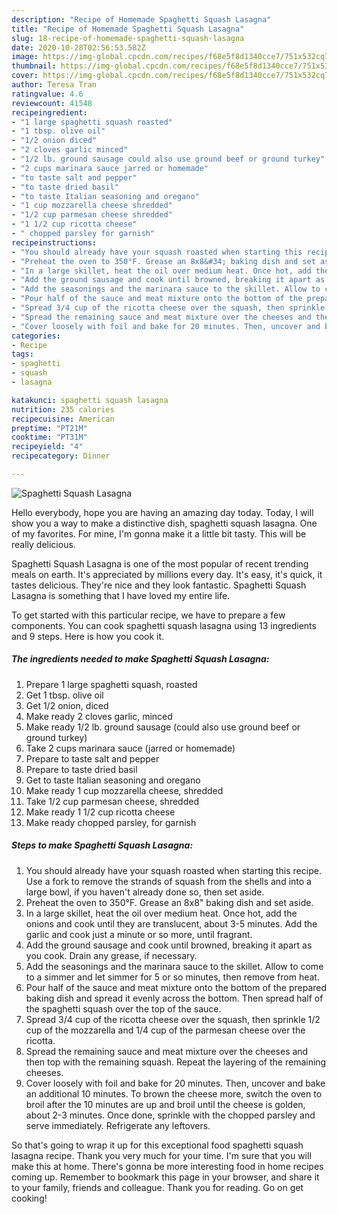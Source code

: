 ```yaml
---
description: "Recipe of Homemade Spaghetti Squash Lasagna"
title: "Recipe of Homemade Spaghetti Squash Lasagna"
slug: 18-recipe-of-homemade-spaghetti-squash-lasagna
date: 2020-10-28T02:56:53.582Z
image: https://img-global.cpcdn.com/recipes/f68e5f8d1340cce7/751x532cq70/spaghetti-squash-lasagna-recipe-main-photo.jpg
thumbnail: https://img-global.cpcdn.com/recipes/f68e5f8d1340cce7/751x532cq70/spaghetti-squash-lasagna-recipe-main-photo.jpg
cover: https://img-global.cpcdn.com/recipes/f68e5f8d1340cce7/751x532cq70/spaghetti-squash-lasagna-recipe-main-photo.jpg
author: Teresa Tran
ratingvalue: 4.6
reviewcount: 41548
recipeingredient:
- "1 large spaghetti squash roasted"
- "1 tbsp. olive oil"
- "1/2 onion diced"
- "2 cloves garlic minced"
- "1/2 lb. ground sausage could also use ground beef or ground turkey"
- "2 cups marinara sauce jarred or homemade"
- "to taste salt and pepper"
- "to taste dried basil"
- "to taste Italian seasoning and oregano"
- "1 cup mozzarella cheese shredded"
- "1/2 cup parmesan cheese shredded"
- "1 1/2 cup ricotta cheese"
- " chopped parsley for garnish"
recipeinstructions:
- "You should already have your squash roasted when starting this recipe. Use a fork to remove the strands of squash from the shells and into a large bowl, if you haven&#39;t already done so, then set aside."
- "Preheat the oven to 350°F. Grease an 8x8&#34; baking dish and set aside."
- "In a large skillet, heat the oil over medium heat. Once hot, add the onions and cook until they are translucent, about 3-5 minutes. Add the garlic and cook just a minute or so more, until fragrant."
- "Add the ground sausage and cook until browned, breaking it apart as you cook. Drain any grease, if necessary."
- "Add the seasonings and the marinara sauce to the skillet. Allow to come to a simmer and let simmer for 5 or so minutes, then remove from heat."
- "Pour half of the sauce and meat mixture onto the bottom of the prepared baking dish and spread it evenly across the bottom. Then spread half of the spaghetti squash over the top of the sauce."
- "Spread 3/4 cup of the ricotta cheese over the squash, then sprinkle 1/2 cup of the mozzarella and 1/4 cup of the parmesan cheese over the ricotta."
- "Spread the remaining sauce and meat mixture over the cheeses and then top with the remaining squash. Repeat the layering of the remaining cheeses."
- "Cover loosely with foil and bake for 20 minutes. Then, uncover and bake an additional 10 minutes. To brown the cheese more, switch the oven to broil after the 10 minutes are up and broil until the cheese is golden, about 2-3 minutes. Once done, sprinkle with the chopped parsley and serve immediately. Refrigerate any leftovers."
categories:
- Recipe
tags:
- spaghetti
- squash
- lasagna

katakunci: spaghetti squash lasagna 
nutrition: 235 calories
recipecuisine: American
preptime: "PT21M"
cooktime: "PT31M"
recipeyield: "4"
recipecategory: Dinner

---
```



![Spaghetti Squash Lasagna](https://img-global.cpcdn.com/recipes/f68e5f8d1340cce7/751x532cq70/spaghetti-squash-lasagna-recipe-main-photo.jpg)

Hello everybody, hope you are having an amazing day today. Today, I will show you a way to make a distinctive dish, spaghetti squash lasagna. One of my favorites. For mine, I'm gonna make it a little bit tasty. This will be really delicious.



Spaghetti Squash Lasagna is one of the most popular of recent trending meals on earth. It's appreciated by millions every day. It's easy, it's quick, it tastes delicious. They're nice and they look fantastic. Spaghetti Squash Lasagna is something that I have loved my entire life.


To get started with this particular recipe, we have to prepare a few components. You can cook spaghetti squash lasagna using 13 ingredients and 9 steps. Here is how you cook it.

<!--inarticleads1-->

##### The ingredients needed to make Spaghetti Squash Lasagna:

1. Prepare 1 large spaghetti squash, roasted
1. Get 1 tbsp. olive oil
1. Get 1/2 onion, diced
1. Make ready 2 cloves garlic, minced
1. Make ready 1/2 lb. ground sausage (could also use ground beef or ground turkey)
1. Take 2 cups marinara sauce (jarred or homemade)
1. Prepare to taste salt and pepper
1. Prepare to taste dried basil
1. Get to taste Italian seasoning and oregano
1. Make ready 1 cup mozzarella cheese, shredded
1. Take 1/2 cup parmesan cheese, shredded
1. Make ready 1 1/2 cup ricotta cheese
1. Make ready  chopped parsley, for garnish




<!--inarticleads2-->

##### Steps to make Spaghetti Squash Lasagna:

1. You should already have your squash roasted when starting this recipe. Use a fork to remove the strands of squash from the shells and into a large bowl, if you haven&#39;t already done so, then set aside.
1. Preheat the oven to 350°F. Grease an 8x8&#34; baking dish and set aside.
1. In a large skillet, heat the oil over medium heat. Once hot, add the onions and cook until they are translucent, about 3-5 minutes. Add the garlic and cook just a minute or so more, until fragrant.
1. Add the ground sausage and cook until browned, breaking it apart as you cook. Drain any grease, if necessary.
1. Add the seasonings and the marinara sauce to the skillet. Allow to come to a simmer and let simmer for 5 or so minutes, then remove from heat.
1. Pour half of the sauce and meat mixture onto the bottom of the prepared baking dish and spread it evenly across the bottom. Then spread half of the spaghetti squash over the top of the sauce.
1. Spread 3/4 cup of the ricotta cheese over the squash, then sprinkle 1/2 cup of the mozzarella and 1/4 cup of the parmesan cheese over the ricotta.
1. Spread the remaining sauce and meat mixture over the cheeses and then top with the remaining squash. Repeat the layering of the remaining cheeses.
1. Cover loosely with foil and bake for 20 minutes. Then, uncover and bake an additional 10 minutes. To brown the cheese more, switch the oven to broil after the 10 minutes are up and broil until the cheese is golden, about 2-3 minutes. Once done, sprinkle with the chopped parsley and serve immediately. Refrigerate any leftovers.




So that's going to wrap it up for this exceptional food spaghetti squash lasagna recipe. Thank you very much for your time. I'm sure that you will make this at home. There's gonna be more interesting food in home recipes coming up. Remember to bookmark this page in your browser, and share it to your family, friends and colleague. Thank you for reading. Go on get cooking!

